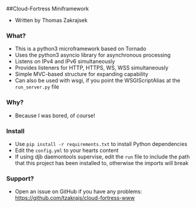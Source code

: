 ##Cloud-Fortress Miniframework
* Written by Thomas Zakrajsek

### What?
* This is a python3 microframework based on Tornado
* Uses the python3 asyncio library for asynchronous processing
* Listens on IPv4 and IPv6 simultaneously
* Provides listeners for HTTP, HTTPS, WS, WSS simultaneously
* Simple MVC-based structure for expanding capability
* Can also be used with wsgi, if you point the WSGIScriptAlias at the `run_server.py` file

### Why?
* Because I was bored, of course!

### Install
* Use `pip install -r requirements.txt` to install Python dependencies
* Edit the `config.yml` to your hearts content
* If using djb daemontools supervise, edit the `run` file to include the path that this project has been installed to, otherwise the imports will break

### Support?
* Open an issue on GitHub if you have any problems: https://github.com/tzakrajs/cloud-fortress-www
